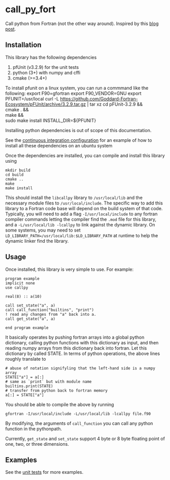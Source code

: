 # call_py_fort

Call python from Fortran (not the other way around). Inspired by this [blog
post](https://www.noahbrenowitz.com/post/calling-fortran-from-python/).

## Installation

This library has the following dependencies
1. pfUnit (v3.2.9) for the unit tests
1. python (3+) with numpy and cffi
1. cmake (>=3.4+)

To install pfunit on a linux system, you can run a commmand like the following:
    export F90=gfortran
    export F90_VENDOR=GNU
    export PFUNIT=/usr/local
    curl -L https://github.com/Goddard-Fortran-Ecosystem/pFUnit/archive/3.2.9.tar.gz | tar xz
    cd pFUnit-3.2.9 && \
        cmake . && \
        make &&\
        sudo make install INSTALL_DIR=${PFUNIT}

Installing python dependencies is out of scope of this documentation.

See the [continuous integration configuration](.github/workflows/check.yaml) for an example of how to install all these dependencies on an ubuntu system

Once the dependencies are installed, you can compile and install this library using

    mkdir build
    cd build 
    cmake ..
    make
    make install

This should install the `libcallpy` library to `/usr/local/lib` and the
necessary module files to `/usr/local/include`. The specific way to add this
library to a Fortran code base will depend on the build system of that code.
Typically, you will need to add a flag `-I/usr/local/include` to any fortran
compiler commands letting the compiler find the `.mod` file for this library,
and a `-L/usr/local/lib -lcallpy` to link against the dynamic library. On
some systems, you may need to set
`LD_LIBRARY_PATH=/usr/local/lib:$LD_LIBRARY_PATH` at runtime to help the
dynamic linker find the library.

## Usage

Once installed, this library is very simple to use. For example:

    program example
    implicit none
    use callpy
    
    real(8) :: a(10)

    call set_state("a", a)
    call call_function("builtins", "print")
    ! read any changes from "a" back into a.
    call get_state("a", a)

    end program example

It basically operates by pushing fortran arrays into a global python
dictionary, calling python functions with this dictionary as input, and then
reading numpy arrays from this dictionary back into fortran. Let this
dictionary by called STATE. In terms of python operations, the above lines
roughly translate to

    # abuse of notation signifyling that the left-hand side is a numpy array
    STATE["a"] = a[:]
    # same as `print` but with module name
    builtins.print(STATE)
    # transfer from python back to fortran memory
    a[:] = STATE["a"]

You should be able to compile the above by running

    gfortran -I/usr/local/include -L/usr/local/lib -lcallpy file.f90

By modifying, the arguments of `call_function` you can call any python
function in the pythonpath.

Currently, `get_state` and `set_state` support 4 byte or 8 byte floating
point of one, two, or three dimensions.

## Examples

See the [unit tests](/test/test_call_py_fort.pfunit) for more examples.